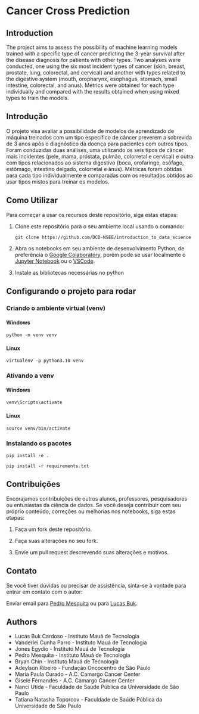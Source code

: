 # Cancer Cross Prediction


## **Introduction**

The project aims to assess the possibility of machine learning models trained with a specific type of cancer predicting the 3-year survival after the disease diagnosis for patients with other types. Two analyses were conducted, one using the six most incident types of cancer (skin, breast, prostate, lung, colorectal, and cervical) and another with types related to the digestive system (mouth, oropharynx, esophagus, stomach, small intestine, colorectal, and anus). Metrics were obtained for each type individually and compared with the results obtained when using mixed types to train the models.

## **Introdução**

O projeto visa avaliar a possibilidade de modelos de aprendizado de máquina treinados com um tipo específico de câncer preverem a sobrevida de 3 anos após o diagnóstico da doença para pacientes com outros tipos. Foram conduzidas duas análises, uma utilizando os seis tipos de câncer mais incidentes (pele, mama, próstata, pulmão, colorretal e cervical) e outra com tipos relacionados ao sistema digestivo (boca, orofaringe, esôfago, estômago, intestino delgado, colorretal e ânus). Métricas foram obtidas para cada tipo individualmente e comparadas com os resultados obtidos ao usar tipos mistos para treinar os modelos.

## Como Utilizar

Para começar a usar os recursos deste repositório, siga estas etapas:

1. Clone este repositório para o seu ambiente local usando o comando:

    ```git clone https://github.com/DCD-NSEE/introduction_to_data_science```


2. Abra os notebooks em seu ambiente de desenvolvimento Python, de preferência o [Google Colaboratory](https://research.google.com/colaboratory/), porém pode se usar localmente o [Jupyter Notebook](https://jupyter.org/) ou o [VSCode](https://code.visualstudio.com/).

3. Instale as bibliotecas necessárias no python
   
## Configurando o projeto para rodar

### Criando o ambiente virtual (venv)

#### Windows

```console
python -m venv venv
```

#### Linux

```
virtualenv -p python3.10 venv
```

### Ativando a venv

#### Windows

```console
venv\Scripts\activate
```

#### Linux

```console
source venv/bin/activate
```

### Instalando os pacotes

```console
pip install -e .

pip install -r requirements.txt
```

## Contribuições

Encorajamos contribuições de outros alunos, professores, pesquisadores ou entusiastas da ciência de dados. Se você deseja contribuir com seu próprio conteúdo, correções ou melhorias nos notebooks, siga estas etapas:

1. Faça um fork deste repositório.

2. Faça suas alterações no seu fork.

3. Envie um pull request descrevendo suas alterações e motivos.

## Contato

Se você tiver dúvidas ou precisar de assistência, sinta-se à vontade para entrar em contato com o autor:

Enviar email para [Pedro Mesquita](mailto:pedro.gjmesquita@gmail.com) ou para [Lucas Buk](maailto:lucasbukcardoso@gmail.com).

## **Authors**

* Lucas Buk Cardoso - Instituto Mauá de Tecnologia
* Vanderlei Cunha Parro - Instituto Mauá de Tecnologia
* Jones Egydio - Instituto Mauá de Tecnologia
* Pedro Mesquita - Instituto Mauá de Tecnologia
* Bryan Chin - Instituto Mauá de Tecnologia 
* Adeylson Ribeiro - Fundação Oncocentro de São Paulo
* Maria Paula Curado - A.C. Camargo Cancer Center
* Gisele Fernandes - A.C. Camargo Cancer Center
* Nanci Utida - Faculdade de Saúde Pública da Universidade de São Paulo
* Tatiana Natasha Toporcov - Faculdade de Saúde Pública da Universidade de São Paulo
